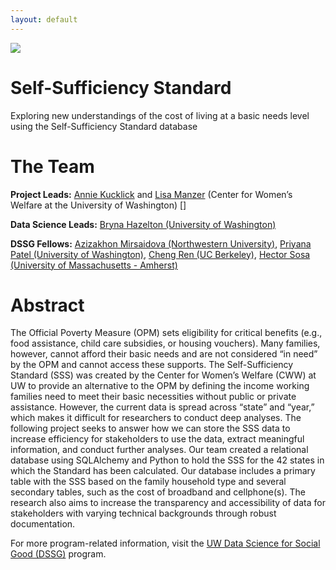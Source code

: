 ```yaml
---
layout: default
---
```


<img src="{{ site.url }}{{ site.baseurl }}/assets/img/eScience.png">


# **Self-Sufficiency Standard**

Exploring new understandings of the cost of living at a basic needs level using the Self-Sufficiency Standard database

# **The Team**

**Project Leads:** [Annie Kucklick](https://www.linkedin.com/in/annie-kucklick-msw-11002b54/) and [Lisa Manzer](https://www.linkedin.com/in/lisa-manzer/) (Center for Women’s Welfare at the University of Washington)
[]


**Data Science Leads:** [Bryna Hazelton (University of Washington)](https://www.linkedin.com/in/bryna-hazelton-835485209/)

**DSSG Fellows:** [Azizakhon Mirsaidova (Northwestern University)](https://www.linkedin.com/in/azizamirsaidova/), [Priyana Patel (University of Washington)](https://www.linkedin.com/in/priyana-patel/), [Cheng Ren (UC Berkeley)](https://www.linkedin.com/in/cheng-ren-48283491/), [Hector Sosa (University of Massachusetts - Amherst)](https://www.linkedin.com/in/hector-j-sosa/)



# **Abstract**

The Official Poverty Measure (OPM) sets eligibility for critical benefits (e.g., food assistance, child care subsidies, or housing vouchers). Many families, however, cannot afford their basic needs and are not considered “in need” by the OPM and cannot access these supports. The Self-Sufficiency Standard (SSS) was created by the Center for Women’s Welfare (CWW) at UW to provide an alternative to the OPM by defining the income working families need to meet their basic necessities without public or private assistance. However, the current data is spread across “state” and “year,” which makes it difficult for researchers to conduct deep analyses. The following project seeks to answer how we can store the SSS data to increase efficiency for stakeholders to use the data, extract meaningful information, and conduct further analyses. Our team created a relational database using SQLAlchemy and Python to hold the SSS for the 42 states in which the Standard has been calculated. Our database includes a primary table with the SSS based on the family household type and several secondary tables, such as the cost of broadband and cellphone(s). The research also aims to increase the transparency and accessibility of data for stakeholders with varying technical backgrounds through robust documentation.

For more program-related information, visit the [UW Data Science for Social Good (DSSG)](https://escience.washington.edu/dssg/) program.

